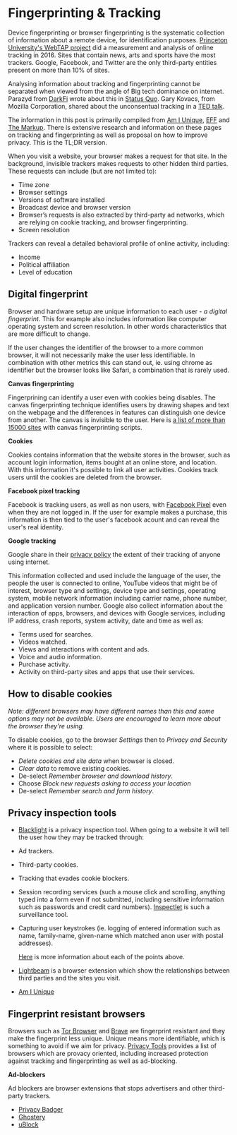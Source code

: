 # Fingerprinting & Tracking

Device fingerprinting or browser fingerprinting is the systematic collection of information about a remote device, for identification purposes. [Princeton University's WebTAP project](https://webtransparency.cs.princeton.edu/webcensus/#results) did a measurement and analysis of online tracking in 2016. Sites that contain news, arts and sports have the most trackers. Google, Facebook, and Twitter are the only third-party entities present on more than 10% of sites. 

Analysing information about tracking and fingerprinting cannot be separated when viewed from the angle of Big tech dominance on internet. Parazyd from [DarkFi](dark.fi) wrote about this in [Status Quo](https://dark.fi/insights/the-status-quo.html). Gary Kovacs, from Mozilla Corporation, shared about the unconsentual tracking in a [TED talk](https://www.ted.com/talks/gary_kovacs_tracking_our_online_trackers). 

The information in this post is primarily compiled from [Am I Unique](https://www.amiunique.org), [EFF](https://coveryourtracks.eff.org) and [The Markup](https://themarkup.org/the-breakdown/2020/09/22/i-scanned-the-websites-i-visit-with-blacklight-and-its-horrifying-now-what). There is extensive research and information on these pages on tracking and fingerprinting as well as proposal on how to improve privacy. This is the TL;DR version.

When you visit a website, your browser makes a request for that site. In the background, invisible trackers makes requests to other hidden third parties. These requests can include (but are not limited to):  

- Time zone  
- Browser settings  
- Versions of software installed  
- Broadcast device and browser version  
- Browser’s requests is also extracted by third-party ad networks, which are relying on cookie tracking, and browser fingerprinting.
- Screen resolution

Trackers can reveal a detailed behavioral profile of online activity, including:  

- Income  
- Political affiliation  
- Level of education  

## Digital fingerprint

Browser and hardware setup are unique information to each user - *a digital fingerprint*. This for example also includes information like computer operating system and screen resolution. In other words characteristics that are more difficult to change.

If the user changes the identifier of the browser to a more common browser, it will not necessarily make the user less identifiable. In combination with other metrics this can stand out, ie. using chrome as identifier but the browser looks like Safari, a combination that is rarely used.

**Canvas fingerprinting**

Fingerprining can identify a user even with cookies being disables. The canvas fingerprinting technique identifies users by drawing shapes and text on the webpage and the differences in features can distinguish one device from another. The canvas is invisible to the user. Here is [a list of more than 15000 sites]((https://webtransparency.cs.princeton.edu/webcensus/canvas_scripts.html)) with canvas fingerprinting scripts.

**Cookies**

Cookies contains information that the website stores in the browser, such as account login information, items bought at an online store, and location. With this information it's possible to link all user activities. Cookies track users until the cookies are deleted from the browser.

**Facebook pixel tracking**

Facebook is tracking users, as well as non users, with [Facebook Pixel](https://mashable.com/article/blacklight-tool-spotlights-facebook-pixel) even when they are not logged in. If the user for example makes a purchase, this information is then tied to the user's facebook acount and can reveal the user's real identity.

**Google tracking**

Google share in their [privacy policy](https://policies.google.com/privacy?hl=en) the extent of their tracking of anyone using internet.

This information collected and used include the language of the user, the people the user is connected to online, YouTube videos that might be of interest, browser type and settings, device type and settings, operating system, mobile network information including carrier name, phone number, and application version number. Google also collect information about the interaction of apps, browsers, and devices with Google services, including IP address, crash reports, system activity, date and time as well as:

- Terms used for searches.
- Videos watched.
- Views and interactions with content and ads.
- Voice and audio information.
- Purchase activity.  
- Activity on third-party sites and apps that use their services.

## How to disable cookies

*Note: different browsers may have different names than this and some options may not be available. Users are encouraged to learn more about the browser they're using.*

To disable cookies, go to the browser *Settings* then to *Privacy and Security* where it is possible to select:  

- *Delete cookies and site data* when browser is closed.  
- *Clear data* to remove existing cookies.  
- De-select *Remember browser and download history*.  
- Choose *Block new requests asking to access your location*  
- De-select *Remember search and form history*.

## Privacy inspection tools

- [Blacklight](https://themarkup.org/blacklight) is a privacy inspection tool. When going to a website it will tell the user how they may be tracked through: 

- Ad trackers.  
- Third-party cookies.  
- Tracking that evades cookie blockers.  
- Session recording services (such a mouse click and scrolling, anything typed into a form even if not submitted, including sensitive information such as passwords and credit card numbers). [Inspectlet](https://www.inspectlet.com/) is such a surveillance tool.  
- Capturing user keystrokes (ie. logging of entered information such as name, family-name, given-name which matched anon user with postal addresses).

    [Here](https://themarkup.org/blacklight/2020/09/22/how-we-built-a-real-time-privacy-inspector#how-we-analyzed-each-type-of-tracking) is more information about each of the points above.

- [Lightbeam](https://addons.mozilla.org/en-US/firefox/addon/lightbeam-chikl/?utm_source=addons.mozilla.org&utm_medium=referral&utm_content=search) is a browser extension which show the relationships between third parties and the sites you visit.

- [Am I Unique](https://www.amiunique.org)

## Fingerprint resistant browsers

Browsers such as [Tor Browser](https://www.torproject.org/download/) and [Brave](https://brave.com/) are fingerprint resistant and they make the fingerprint less unique. Unique means more identifiable, which is something to avoid if we aim for privacy.
[Privacy Tools](https://www.privacytools.io/private-browser) provides a list of browsers which are provacy oriented, including increased protection against tracking and fingerprinting as well as ad-blocking.

**Ad-blockers**

Ad blockers are browser extensions that stops advertisers and other third-party trackers. 

- [Privacy Badger](https://privacybadger.org/) 
- [Ghostery](https://www.ghostery.com/ghostery-ad-blocker)  
- [uBlock](https://ublockorigin.com/)
